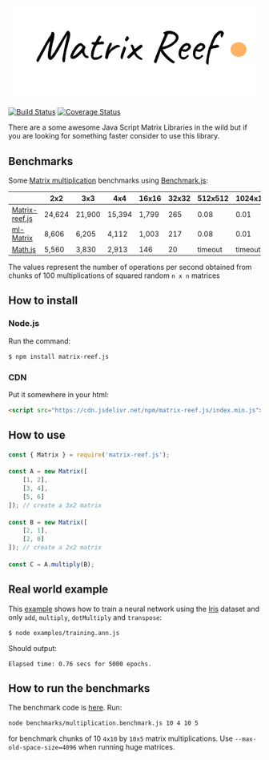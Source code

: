 ![matrix-reef.js](https://github.com/doleron/matrix-reef.js/blob/master/images/matrix-reef.js-logo.png?raw=true)

[![Build Status](https://travis-ci.com/doleron/matrix-reef.js.svg?branch=master)](https://travis-ci.com/doleron/matrix-reef.js)
[![Coverage Status](https://coveralls.io/repos/github/doleron/matrix-reef.js/badge.svg?branch=master&service=github)](https://coveralls.io/github/doleron/matrix-reef.js?branch=master)

There are a some awesome Java Script Matrix Libraries in the wild but if you are looking for something faster consider to use this library.

## Benchmarks

Some [Matrix multiplication](https://en.wikipedia.org/wiki/Matrix_multiplication) benchmarks using [Benchmark.js](https://github.com/bestiejs/benchmark.js):

|                                                   |     2x2     |     3x3     |     4x4     |    16x16    |    32x32    |   512x512   |  1024x1024  |
|-------------|-------------|-------------|-------------|-------------|-------------|-------------|-------------|
|[Matrix-reef.js](https://github.com/doleron/matrix-reef.js)    |    24,624   |   21,900     |   15,394    |   1,799    |    265     |    0.08    |    0.01     |
|[ml-Matrix](https://github.com/mljs/matrix)        |     8,606   |   6,205       |  4,112     |    1,003   |    217    |   0.08     |     0.01        |
|[Math.js](https://github.com/josdejong/mathjs)     |    5,560   |   3,830      |    2,913     |    146     |     20  |    timeout   |   timeout   |

The values represent the number of operations per second obtained from chunks of 100 multiplications of squared random `n x n` matrices

## How to install

### Node.js
Run the command:
```bash
$ npm install matrix-reef.js
```

### CDN
Put it somewhere in your html:
```html
<script src="https://cdn.jsdelivr.net/npm/matrix-reef.js/index.min.js"></script>

```
## How to use

```javascript
const { Matrix } = require('matrix-reef.js');

const A = new Matrix([
    [1, 2], 
    [3, 4], 
    [5, 6]
]); // create a 3x2 matrix

const B = new Matrix([
    [2, 1], 
    [2, 0]
]); // create a 2x2 matrix

const C = A.multiply(B);
```
## Real world example

This [example](https://github.com/doleron/matrix-k/blob/master/example/training.ann.js) shows how to train a neural network using the [Iris](https://archive.ics.uci.edu/ml/datasets/iris) dataset and only `add`, `multiply`, `dotMultiply` and `transpose`:

```bash
$ node examples/training.ann.js 
```
Should output:
```
Elapsed time: 0.76 secs for 5000 epochs.
```

## How to run the benchmarks

The benchmark code is [here](https://github.com/doleron/matrix-reef.js/blob/master/benchmarks/multiplication.benchmark.js).
Run:
```bash
node benchmarks/multiplication.benchmark.js 10 4 10 5
```
for benchmark chunks of 10 `4x10` by `10x5` matrix multiplications. Use `--max-old-space-size=4096` when running huge matrices. 
